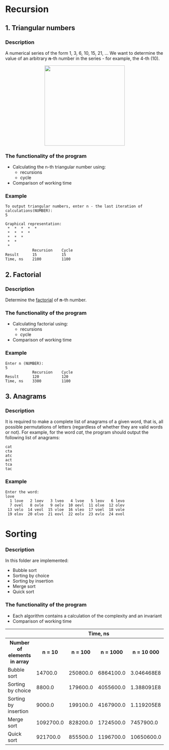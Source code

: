 # Recursion

## 1. Triangular numbers

### Description
A numerical series of the form 1, 3, 6, 10, 15, 21, …
We want to determine the value of an arbitrary **n**-th number in the series - for example, the 4-th (10).
<p align="center">
  <img src="https://thecode.media/wp-content/uploads/2019/05/10.jpg" height="255"/>
</p>

### The functionality of the program
* Calculating the n-th triangular number using:
  * recursions
  * cycle
* Comparison of working time

### Example
```
To output triangular numbers, enter n - the last iteration of calculations(NUMBER): 
5

Graphical representation: 
 *  *  *  *  * 
 *  *  *  * 
 *  *  * 
 *  * 
 * 
            Recursion    Cycle     
Result      15           15        
Time, ns    2100         1100      
```
## 2. Factorial

### Description
Determine the <a href="https://en.wikipedia.org/wiki/Factorial">factorial</a> of **n**-th number.

### The functionality of the program
* Calculating factorial using:
  * recursions
  * cycle
* Comparison of working time

### Example
```
Enter n (NUMBER): 
5
            Recursion    Cycle     
Result      120          120       
Time, ns    3300         1100      
```
## 3. Anagrams

### Description

It is required to make a complete list of anagrams of a given word, that is, all possible permutations of letters (regardless of whether they are valid words or not). For example, for the word *cat*, the program should output the following list of anagrams:
```
cat
cta
atc
act
tca
tac
```
### Example
```
Enter the word: 
love
  1 love   2 loev   3 lveo   4 lvoe   5 leov   6 levo 
  7 ovel   8 ovle   9 oelv  10 oevl  11 olve  12 olev 
 13 velo  14 veol  15 vloe  16 vleo  17 voel  18 vole 
 19 elov  20 elvo  21 eovl  22 eolv  23 evlo  24 evol 
```
# Sorting

### Description

In this folder are implemented:
 * Bubble sort
 * Sorting by choice
 * Sorting by insertion
 * Merge sort
 * Quick sort

### The functionality of the program
* Each algorithm contains a calculation of the complexity and an invariant
* Comparison of working time
<table>
  <tr>
    <th></th>
    <th colspan="4">Time, ns</th>
  </tr>
    <th>Number of elements in array</th>
    <th>n = 10</th>
    <th>n = 100</th>
    <th>n = 1000</th>
    <th>n = 10 000</th>
  </tr>
  <tr>
    <td>Bubble sort</td>
    <td>14700.0</td>
    <td>250800.0</td>
    <td>6864100.0</td>
    <td>3.046468E8</td>
  </tr>
  <tr>
    <td>Sorting by choice</td>
    <td>8800.0</td>
    <td>179600.0</td>
    <td>4055600.0</td>
    <td>1.388091E8</td>
  </tr>
  <tr>
    <td>Sorting by insertion</td>
    <td>9000.0</td>
    <td>199100.0</td>
    <td>4167900.0</td>
    <td>1.119205E8</td>
  </tr>
  <tr>
    <td>Merge sort</td>
    <td>1092700.0</td>
    <td>828200.0</td>
    <td>1724500.0</td>
    <td>7457900.0</td>
  </tr>
  <tr>
    <td>Quick sort</td>
    <td>921700.0</td>
    <td>855500.0</td>
    <td>1196700.0</td>
    <td>10650600.0</td>
  </tr>
</table>
